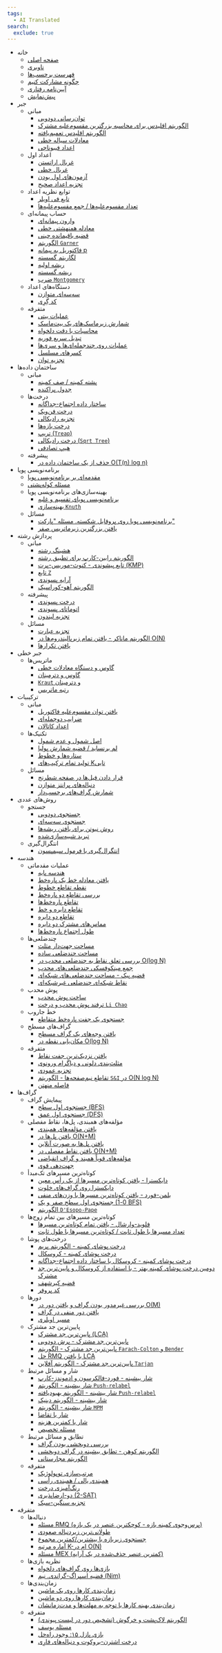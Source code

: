 ```yaml
---
tags:
  - AI Translated
search:
  exclude: true
---
```


- خانه
    - [صفحه اصلی](index.md)
    - [ناوبری](navigation.md)
    - [فهرست برچسب‌ها](tags.md)
    - [چگونه مشارکت کنیم](contrib.md)
    - [آیین‌نامه رفتاری](code_of_conduct.md)
    - [پیش‌نمایش](preview.md)
- جبر
    - مبانی
        - [توان‌رسانی دودویی](algebra/binary-exp.md)
        - [الگوریتم اقلیدس برای محاسبه بزرگترین مقسوم‌علیه مشترک](algebra/euclid-algorithm.md)
        - [الگوریتم اقلیدس تعمیم‌یافته](algebra/extended-euclid-algorithm.md)
        - [معادلات سیاله خطی](algebra/linear-diophantine-equation.md)
        - [اعداد فیبوناچی](algebra/fibonacci-numbers.md)
    - اعداد اول
        - [غربال اراتستن](algebra/sieve-of-eratosthenes.md)
        - [غربال خطی](algebra/prime-sieve-linear.md)
        - [آزمون‌های اول بودن](algebra/primality_tests.md)
        - [تجزیه اعداد صحیح](algebra/factorization.md)
    - توابع نظریه اعداد
        - [تابع فی اویلر](algebra/phi-function.md)
        - [تعداد مقسوم‌علیه‌ها / جمع مقسوم‌علیه‌ها](algebra/divisors.md)
    - حساب پیمانه‌ای
        - [وارون پیمانه‌ای](algebra/module-inverse.md)
        - [معادله همنهشتی خطی](algebra/linear_congruence_equation.md)
        - [قضیه باقیمانده چینی](algebra/chinese-remainder-theorem.md)
        - [الگوریتم `Garner`](algebra/garners-algorithm.md)
        - [فاکتوریل به پیمانه p](algebra/factorial-modulo.md)
        - [لگاریتم گسسته](algebra/discrete-log.md)
        - [ریشه اولیه](algebra/primitive-root.md)
        - [ریشه گسسته](algebra/discrete-root.md)
        - [ضرب `Montgomery`](algebra/montgomery_multiplication.md)
    - دستگاه‌های اعداد
        - [سه‌سه‌ای متوازن](algebra/balanced-ternary.md)
        - [کد گِرِی](algebra/gray-code.md)
    - متفرقه
        - [عملیات بیتی](algebra/bit-manipulation.md)
        - [شمارش زیرماسک‌های یک بیت‌ماسک](algebra/all-submasks.md)
        - [محاسبات با دقت دلخواه](algebra/big-integer.md)
        - [تبدیل سریع فوریه](algebra/fft.md)
        - [عملیات روی چندجمله‌ای‌ها و سری‌ها](algebra/polynomial.md)
        - [کسرهای مسلسل](algebra/continued-fractions.md)
        - [تجزیه توان](algebra/factoring-exp.md)
- ساختمان داده‌ها
    - مبانی
        - [پشته کمینه / صف کمینه](data_structures/stack_queue_modification.md)
        - [جدول پراکنده](data_structures/sparse-table.md)
    - درخت‌ها
        - [ساختار داده اجتماع-جداگانه](data_structures/disjoint_set_union.md)
        - [درخت فن‌ویک](data_structures/fenwick.md)
        - [تجزیه رادیکالی](data_structures/sqrt_decomposition.md)
        - [درخت بازه‌ها](data_structures/segment_tree.md)
        - [تریپ (`Treap`)](data_structures/treap.md)
        - [درخت رادیکالی (`Sqrt Tree`)](data_structures/sqrt-tree.md)
        - [هیپ تصادفی](data_structures/randomized_heap.md)
    - پیشرفته
        - [حذف از یک ساختمان داده در O(T(n) log n)](data_structures/deleting_in_log_n.md)
- برنامه‌نویسی پویا
    - [مقدمه‌ای بر برنامه‌نویسی پویا](dynamic_programming/intro-to-dp.md)
    - [مسئله کوله‌پشتی](dynamic_programming/knapsack.md)
    - بهینه‌سازی‌های برنامه‌نویسی پویا
        - [برنامه‌نویسی پویای تقسیم و غلبه](dynamic_programming/divide-and-conquer-dp.md)
        - [بهینه‌سازی `Knuth`](dynamic_programming/knuth-optimization.md)
    - مسائل
        - [برنامه‌نویسی پویا روی پروفایل شکسته. مسئله "پارکت"](dynamic_programming/profile-dynamics.md)
        - [یافتن بزرگترین زیرماتریس صفر](dynamic_programming/zero_matrix.md)
- پردازش رشته
    - مبانی
        - [هشینگ رشته](string/string-hashing.md)
        - [الگوریتم رابین-کارپ برای تطبیق رشته](string/rabin-karp.md)
        - [تابع پیشوندی - کنوث-موریس-پرت (KMP)](string/prefix-function.md)
        - [تابع `Z`](string/z-function.md)
        - [آرایه پسوندی](string/suffix-array.md)
        - [الگوریتم آهو-کوراسیک](string/aho_corasick.md)
    - پیشرفته
        - [درخت پسوندی](string/suffix-tree-ukkonen.md)
        - [اتوماتای پسوندی](string/suffix-automaton.md)
        - [تجزیه لیندون](string/lyndon_factorization.md)
    - مسائل
        - [تجزیه عبارت](string/expression_parsing.md)
        - [الگوریتم ماناکر - یافتن تمام زیرپالیندروم‌ها در O(N)](string/manacher.md)
        - [یافتن تکرارها](string/main_lorentz.md)
- جبر خطی
    - ماتریس‌ها
        - [گاوس و دستگاه معادلات خطی](linear_algebra/linear-system-gauss.md)
        - [گاوس و دترمینان](linear_algebra/determinant-gauss.md)
        - [`Kraut` و دترمینان](linear_algebra/determinant-kraut.md)
        - [رتبه ماتریس](linear_algebra/rank-matrix.md)
- ترکیبیات
    - مبانی
        - [یافتن توان مقسوم‌علیه فاکتوریل](algebra/factorial-divisors.md)
        - [ضرایب دوجمله‌ای](combinatorics/binomial-coefficients.md)
        - [اعداد کاتالان](combinatorics/catalan-numbers.md)
    - تکنیک‌ها
        - [اصل شمول و عدم شمول](combinatorics/inclusion-exclusion.md)
        - [لم برنساید / قضیه شمارش پولیا](combinatorics/burnside.md)
        - [ستاره‌ها و خطوط](combinatorics/stars_and_bars.md)
        - [تولید تمام ترکیب‌های Kتایی](combinatorics/generating_combinations.md)
    - مسائل
        - [قرار دادن فیل‌ها در صفحه شطرنج](combinatorics/bishops-on-chessboard.md)
        - [دنباله‌های پرانتز متوازن](combinatorics/bracket_sequences.md)
        - [شمارش گراف‌های برچسب‌دار](combinatorics/counting_labeled_graphs.md)
- روش‌های عددی
    - جستجو
        - [جستجوی دودویی](num_methods/binary_search.md)
        - [جستجوی سه‌سه‌ای](num_methods/ternary_search.md)
        - [روش نیوتن برای یافتن ریشه‌ها](num_methods/roots_newton.md)
        - [تبرید شبیه‌سازی‌شده](num_methods/simulated_annealing.md)
    - انتگرال‌گیری
        - [انتگرال‌گیری با فرمول سیمپسون](num_methods/simpson-integration.md)
- هندسه
    - عملیات مقدماتی
        - [هندسه پایه](geometry/basic-geometry.md)
        - [یافتن معادله خط یک پاره‌خط](geometry/segment-to-line.md)
        - [نقطه تقاطع خطوط](geometry/lines-intersection.md)
        - [بررسی تقاطع دو پاره‌خط](geometry/check-segments-intersection.md)
        - [تقاطع پاره‌خط‌ها](geometry/segments-intersection.md)
        - [تقاطع دایره و خط](geometry/circle-line-intersection.md)
        - [تقاطع دو دایره](geometry/circle-circle-intersection.md)
        - [مماس‌های مشترک دو دایره](geometry/tangents-to-two-circles.md)
        - [طول اجتماع پاره‌خط‌ها](geometry/length-of-segments-union.md)
    - چندضلعی‌ها
        - [مساحت جهت‌دار مثلث](geometry/oriented-triangle-area.md)
        - [مساحت چندضلعی ساده](geometry/area-of-simple-polygon.md)
        - [بررسی تعلق نقاط به چندضلعی محدب در O(log N)](geometry/point-in-convex-polygon.md)
        - [جمع مینکوفسکی چندضلعی‌های محدب](geometry/minkowski.md)
        - [قضیه پیک - مساحت چندضلعی‌های شبکه‌ای](geometry/picks-theorem.md)
        - [نقاط شبکه‌ای چندضلعی غیرشبکه‌ای](geometry/lattice-points.md)
    - پوش محدب
        - [ساخت پوش محدب](geometry/convex-hull.md)
        - [ترفند پوش محدب و درخت `Li Chao`](geometry/convex_hull_trick.md)
    - خط جاروب
        - [جستجوی یک جفت پاره‌خط متقاطع](geometry/intersecting_segments.md)
    - گراف‌های مسطح
        - [یافتن وجه‌های یک گراف مسطح](geometry/planar.md)
        - [مکان‌یابی نقطه در O(log N)](geometry/point-location.md)
    - متفرقه
        - [یافتن نزدیک‌ترین جفت نقاط](geometry/nearest_points.md)
        - [مثلث‌بندی دلونی و دیاگرام ورونوی](geometry/delaunay.md)
        - [تجزیه عمودی](geometry/vertical_decomposition.md)
        - [تقاطع نیم‌صفحه‌ها - الگوریتم `S&I` در O(N log N)](geometry/halfplane-intersection.md)
        - [فاصله منهتن](geometry/manhattan-distance.md)
- گراف‌ها
    - پیمایش گراف
        - [جستجوی اول سطح (BFS)](graph/breadth-first-search.md)
        - [جستجوی اول عمق (DFS)](graph/depth-first-search.md)
    - مؤلفه‌های همبندی، پل‌ها، نقاط مفصلی
        - [یافتن مؤلفه‌های همبندی](graph/search-for-connected-components.md)
        - [یافتن پل‌ها در O(N+M)](graph/bridge-searching.md)
        - [یافتن پل‌ها به صورت آنلاین](graph/bridge-searching-online.md)
        - [یافتن نقاط مفصلی در O(N+M)](graph/cutpoints.md)
        - [مؤلفه‌های قویاً همبند و گراف انقباضی](graph/strongly-connected-components.md)
        - [جهت‌دهی قوی](graph/strong-orientation.md)
    - کوتاه‌ترین مسیرهای تک‌مبدأ
        - [دایکسترا - یافتن کوتاه‌ترین مسیرها از یک رأس معین](graph/dijkstra.md)
        - [دایکسترا روی گراف‌های خلوت](graph/dijkstra_sparse.md)
        - [بلمن-فورد - یافتن کوتاه‌ترین مسیرها با وزن‌های منفی](graph/bellman_ford.md)
        - [جستجوی اول سطح صفر و یک (0-1 BFS)](graph/01_bfs.md)
        - [الگوریتم `D'Esopo-Pape`](graph/desopo_pape.md)
    - کوتاه‌ترین مسیرهای بین تمام زوج‌ها
        - [فلوید-وارشال - یافتن تمام کوتاه‌ترین مسیرها](graph/all-pair-shortest-path-floyd-warshall.md)
        - [تعداد مسیرها با طول ثابت / کوتاه‌ترین مسیرها با طول ثابت](graph/fixed_length_paths.md)
    - درخت‌های پوشا
        - [درخت پوشای کمینه - الگوریتم پریم](graph/mst_prim.md)
        - [درخت پوشای کمینه - کروسکال](graph/mst_kruskal.md)
        - [درخت پوشای کمینه - کروسکال با ساختار داده اجتماع-جداگانه](graph/mst_kruskal_with_dsu.md)
        - [دومین درخت پوشای کمینه بهتر - با استفاده از کروسکال و پایین‌ترین جد مشترک](graph/second_best_mst.md)
        - [قضیه کیرشهف](graph/kirchhoff-theorem.md)
        - [کد پروفر](graph/pruefer_code.md)
    - دورها
        - [بررسی غیرمدور بودن گراف و یافتن دور در O(M)](graph/finding-cycle.md)
        - [یافتن دور منفی در گراف](graph/finding-negative-cycle-in-graph.md)
        - [مسیر اویلری](graph/euler_path.md)
    - پایین‌ترین جد مشترک
        - [پایین‌ترین جد مشترک (LCA)](graph/lca.md)
        - [پایین‌ترین جد مشترک - پرش دودویی](graph/lca_binary_lifting.md)
        - [پایین‌ترین جد مشترک - الگوریتم `Farach-Colton` و `Bender`](graph/lca_farachcoltonbender.md)
        - [حل RMQ با یافتن LCA](graph/rmq_linear.md)
        - [پایین‌ترین جد مشترک - الگوریتم آفلاین `Tarjan`](graph/lca_tarjan.md)
    - شار و مسائل مرتبط
        - [شار بیشینه - فورد-فالکرسون و ادموندز-کارپ](graph/edmonds_karp.md)
        - [شار بیشینه - الگوریتم `Push-relabel`](graph/push-relabel.md)
        - [شار بیشینه - الگوریتم بهبودیافته `Push-relabel`](graph/push-relabel-faster.md)
        - [شار بیشینه - الگوریتم دینیک](graph/dinic.md)
        - [شار بیشینه - الگوریتم `MPM`](graph/mpm.md)
        - [شار با تقاضا](graph/flow_with_demands.md)
        - [شار با کمترین هزینه](graph/min_cost_flow.md)
        - [مسئله تخصیص](graph/Assignment-problem-min-flow.md)
    - تطابق و مسائل مرتبط
        - [بررسی دوبخشی بودن گراف](graph/bipartite-check.md)
        - [الگوریتم کوهن - تطابق بیشینه در گراف دوبخشی](graph/kuhn_maximum_bipartite_matching.md)
        - [الگوریتم مجارستانی](graph/hungarian-algorithm.md)
    - متفرقه
        - [مرتب‌سازی توپولوژیک](graph/topological-sort.md)
        - [همبندی یالی / همبندی رأسی](graph/edge_vertex_connectivity.md)
        - [رنگ‌آمیزی درخت](graph/tree_painting.md)
        - [دو-ارضاپذیری (2-SAT)](graph/2SAT.md)
        - [تجزیه سنگین-سبک](graph/hld.md)
- متفرقه
    - دنباله‌ها
        - [مسئله RMQ (پرس‌وجوی کمینه بازه - کوچکترین عنصر در یک بازه)](sequences/rmq.md)
        - [طولانی‌ترین زیردنباله صعودی](sequences/longest_increasing_subsequence.md)
        - [جستجوی زیربازه با بیشترین/کمترین مجموع](others/maximum_average_segment.md)
        - [آماره مرتبه K-ام در O(N)](sequences/k-th.md)
        - [مسئله MEX (کمترین عنصر حذف‌شده در یک آرایه)](sequences/mex.md)
    - نظریه بازی‌ها
        - [بازی‌ها روی گراف‌های دلخواه](game_theory/games_on_graphs.md)
        - [قضیه اسپراگ-گراندی. نیم (Nim)](game_theory/sprague-grundy-nim.md)
    - زمان‌بندی‌ها
        - [زمان‌بندی کارها روی یک ماشین](schedules/schedule_one_machine.md)
        - [زمان‌بندی کارها روی دو ماشین](schedules/schedule_two_machines.md)
        - [زمان‌بندی بهینه کارها با توجه به مهلت‌ها و مدت‌زمانشان](schedules/schedule-with-completion-duration.md)
    - متفرقه
        - [الگوریتم لاک‌پشت و خرگوش (تشخیص دور در لیست پیوندی)](others/tortoise_and_hare.md)
        - [مسئله یوسف](others/josephus_problem.md)
        - [بازی پازل ۱۵: وجود راه‌حل](others/15-puzzle.md)
        - [درخت اشترن-بروکوت و دنباله‌های فارِی](others/stern_brocot_tree_farey_sequences.md)